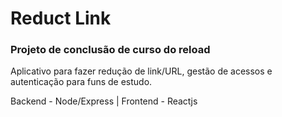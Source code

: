 # Reduct Link

### Projeto de conclusão de curso do reload

Aplicativo para fazer redução de link/URL, gestão de acessos e autenticação para funs de estudo.

Backend - Node/Express |
Frontend - Reactjs